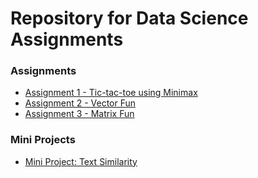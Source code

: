 # Repository for Data Science Assignments


### Assignments
 - [Assignment 1 - Tic-tac-toe using Minimax](/Assignment%201)
 - [Assignment 2 - Vector Fun](/Assignment%202)
 - [Assignment 3 - Matrix Fun](/Assignment%203)
 
 ### Mini Projects
 - [Mini Project: Text Similarity](/Mini%20Project-Text%20Similarity)
